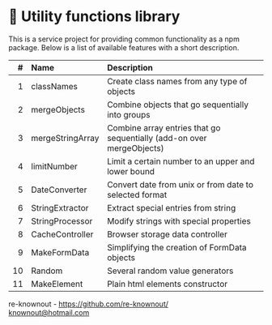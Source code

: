 # 🧱 Utility functions library

This is a service project for providing common functionality as a npm package. Below is a list of available features
with a short description.

|   # | Name              | Description                                                           |
|----:|:------------------|:----------------------------------------------------------------------|
|   1 | classNames        | Create class names from any type of objects                           |
|   2 | mergeObjects      | Combine objects that go sequentially into groups                      |
|   3 | mergeStringArray  | Combine array entries that go sequentially (add-on over mergeObjects) |
|   4 | limitNumber       | Limit a certain number to an upper and lower bound                    |
|   5 | DateConverter     | Convert date from unix or from date to selected format                |
|   6 | StringExtractor   | Extract special entries from string                                   |
|   7 | StringProcessor   | Modify strings with special properties                                |
|   8 | CacheController   | Browser storage data controller                                       |
|   9 | MakeFormData      | Simplifying the creation of FormData objects                          |
|  10 | Random            | Several random value generators                                       |
|  11 | MakeElement       | Plain html elements constructor                                       |

re-knownout - https://github.com/re-knownout/
<br>knownout@hotmail.com
